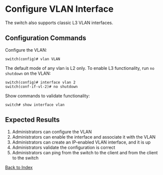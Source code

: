 # Configure VLAN Interface

The switch also supports classic L3 VLAN interfaces.

## Configuration Commands

Configure the VLAN:

```
switch(config)# vlan VLAN
```

The default mode of any vlan is L2 only. To enable L3 functionality, run `no shutdown` on the VLAN: 

```
switch(config)# interface vlan 2
switch(conf-if-vl-2)# no shutdown
```

Show commands to validate functionality:

```
switch# show interface vlan 
```

## Expected Results

1. Administrators can configure the VLAN
2. Administrators can enable the interface and associate it with the VLAN
3. Administrators can create an IP-enabled VLAN interface, and it is up
4. Administrators validate the configuration is correct
5. Administrators can ping from the switch to the client and from the client to the switch

[Back to Index](index.md)

